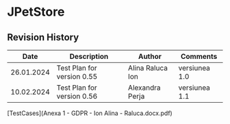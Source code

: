 # JPetStore
## Revision History 
| Date     |           Description                 |   Author     |    Comments |
| ---------------- | ----------------------------- | ------------ | -------- |
| 26.01.2024       | Test Plan for version 0.55    |Alina Raluca Ion  |versiunea 1.0 |
| 10.02.2024       | Test Plan for version 0.56    | Alexandra Perja  | versiunea 1.1 |

[TestCases](Anexa 1 - GDPR - Ion  Alina - Raluca.docx.pdf)

